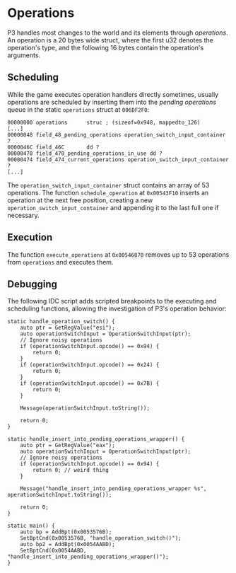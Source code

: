# Operations
P3 handles most changes to the world and its elements through *operations*.
An operation is a 20 bytes wide struct, where the first u32 denotes the operation's type, and the following 16 bytes contain the operation's arguments.

## Scheduling
While the game executes operation handlers directly sometimes, usually operations are scheduled by inserting them into the *pending operations* queue in the static `operations` struct at `006DF2F0`:
```
00000000 operations      struc ; (sizeof=0x948, mappedto_126)
[...]
00000048 field_48_pending_operations operation_switch_input_container ?
0000046C field_46C       dd ?
00000470 field_470_pending_operations_in_use dd ?
00000474 field_474_current_operations operation_switch_input_container ?
[...]
```
The `operation_switch_input_container` struct contains an array of 53 operations.
The function `schedule_operation` at `0x00543F10` inserts an operation at the next free position, creating a new `operation_switch_input_container` and appending it to the last full one if necessary.

## Execution
The function `execute_operations` at `0x00546870` removes up to 53 operations from `operations` and executes them.

## Debugging
The following IDC script adds scripted breakpoints to the executing and scheduling functions, allowing the investigation of P3's operation behavior:
```
static handle_operation_switch() {
    auto ptr = GetRegValue("esi");
    auto operationSwitchInput = OperationSwitchInput(ptr);
    // Ignore noisy operations
    if (operationSwitchInput.opcode() == 0x94) {
        return 0;
    }
    if (operationSwitchInput.opcode() == 0x24) {
        return 0;
    }
    if (operationSwitchInput.opcode() == 0x7B) {
        return 0;
    }
    
    Message(operationSwitchInput.toString());

    return 0;
}

static handle_insert_into_pending_operations_wrapper() {
    auto ptr = GetRegValue("eax");
    auto operationSwitchInput = OperationSwitchInput(ptr);
    // Ignore noisy operations
    if (operationSwitchInput.opcode() == 0x94) {
        return 0; // weird thing
    }

    Message("handle_insert_into_pending_operations_wrapper %s", operationSwitchInput.toString());

    return 0;
}

static main() {
    auto bp = AddBpt(0x0053576B);
    SetBptCnd(0x0053576B, "handle_operation_switch()");
    auto bp2 = AddBpt(0x0054AABD);
    SetBptCnd(0x0054AABD, "handle_insert_into_pending_operations_wrapper()");
}
```
